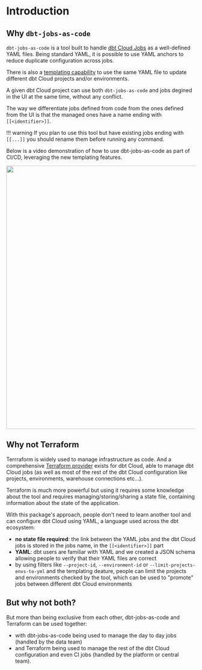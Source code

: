 # Introduction

## Why `dbt-jobs-as-code`

`dbt-jobs-as-code` is a tool built to handle [dbt Cloud Jobs](https://docs.getdbt.com/docs/deploy/jobs) as a well-defined YAML files. Being standard YAML, it is possible to use YAML anchors to reduce duplicate configuration across jobs.

There is also a [templating capability](advanced_config/templating/) to use the same YAML file to update different dbt Cloud projects and/or environments.

A given dbt Cloud project can use both `dbt-jobs-as-code` and jobs degined in the UI at the same time, without any conflict.

The way we differentiate jobs defined from code from the ones defined from the UI is that the managed ones have a name ending with `[[<identifier>]]`.

!!! warning
    If you plan to use this tool but have existing jobs ending with `[[...]]` you should rename them before running any command.

Below is a video demonstration of how to use dbt-jobs-as-code as part of CI/CD, leveraging the new templating features.

[<img src="https://cdn.loom.com/sessions/thumbnails/7c263c560d2044cea9fc82ac8ec125ea-1719403943692-with-play.gif" width="700">](https://www.loom.com/share/7c263c560d2044cea9fc82ac8ec125ea?sid=4c2fe693-0aa5-4021-9e94-69d826f3eac5)

## Why not Terraform

Terrraform is widely used to manage infrastructure as code. And a comprehensive [Terraform provider](https://registry.terraform.io/providers/dbt-labs/dbtcloud/latest) exists for dbt Cloud, able to manage dbt Cloud jobs (as well as most of the rest of the dbt Cloud configuration like projects, environments, warehouse connections etc...).

Terraform is much more powerful but using it requires some knowledge about the tool and requires managing/storing/sharing a state file, containing information about the state of the application.

With this package's approach, people don't need to learn another tool and can configure dbt Cloud using YAML, a language used across the dbt ecosystem:

- **no state file required**: the link between the YAML jobs and the dbt Cloud jobs is stored in the jobs name, in the `[[<identifier>]]` part
- **YAML**: dbt users are familiar with YAML and we created a JSON schema allowing people to verify that their YAML files are correct
- by using filters like `--project-id`, `--environment-id` or `--limit-projects-envs-to-yml` and the templating deature, people can limit the projects and environments checked by the tool, which can be used to "promote" jobs between different dbt Cloud environments

## But why not both?

But more than being exclusive from each other, dbt-jobs-as-code and Terraform can be used together:

- with dbt-jobs-as-code being used to manage the day to day jobs (handled by the data team) 
- and Terraform being used to manage the rest of the dbt Cloud configuration and even CI jobs (handled by the platform or central team).